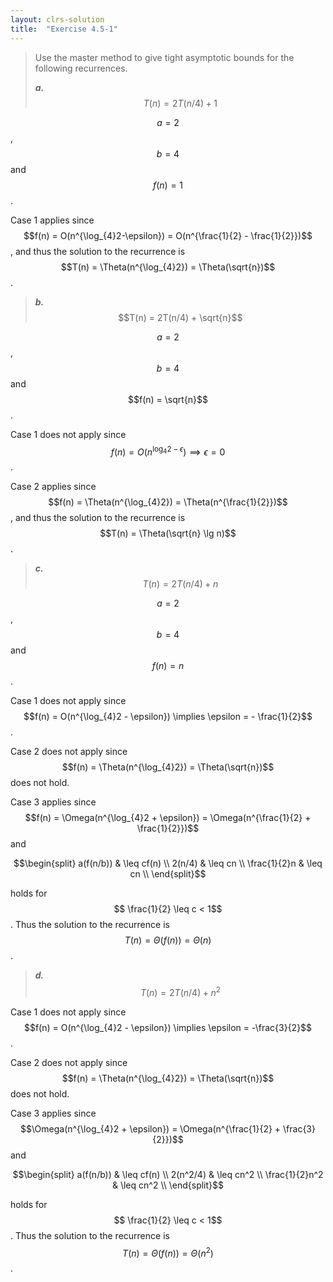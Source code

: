 ```yaml
---
layout: clrs-solution
title:  "Exercise 4.5-1"
---
```

>Use the master method to give tight asymptotic bounds for the following recurrences.
>
>***a.*** $$T(n) = 2T(n/4) + 1$$

$$a = 2$$, $$b = 4$$ and $$f(n) = 1$$.

Case 1 applies since $$f(n) = O(n^{\log_{4}2-\epsilon}) = O(n^{\frac{1}{2} - \frac{1}{2}})$$, and thus the solution to the recurrence is $$T(n) =  \Theta(n^{\log_{4}2}) = \Theta(\sqrt{n})$$.

>***b.*** $$T(n) = 2T(n/4) + \sqrt{n}$$

$$a = 2$$, $$b = 4$$ and $$f(n) = \sqrt{n}$$.

Case 1 does not apply since $$f(n) = O(n^{\log_{4}2-\epsilon}) \implies \epsilon = 0$$.

Case 2 applies since $$f(n) = \Theta(n^{\log_{4}2}) = \Theta(n^{\frac{1}{2}})$$, and thus the solution to the recurrence is $$T(n) = \Theta(\sqrt{n} \lg n)$$.

>***c.*** $$T(n) = 2T(n/4) + n$$

$$a = 2$$, $$b = 4$$ and $$f(n) = n$$.

Case 1 does not apply since $$f(n) = O(n^{\log_{4}2 - \epsilon}) \implies \epsilon = - \frac{1}{2}$$.

Case 2 does not apply since $$f(n) = \Theta(n^{\log_{4}2}) = \Theta(\sqrt{n})$$ does not hold.

Case 3 applies since $$f(n) = \Omega(n^{\log_{4}2 + \epsilon}) = \Omega(n^{\frac{1}{2} + \frac{1}{2}})$$ and

$$\begin{split}
a(f(n/b)) & \leq cf(n) \\
2(n/4) & \leq cn \\
\frac{1}{2}n & \leq cn \\
\end{split}$$

holds for $$ \frac{1}{2} \leq c < 1$$. Thus the solution to the recurrence is $$T(n) = \Theta(f(n)) = \Theta(n)$$.

>***d.*** $$T(n) = 2T(n/4) + n^2$$

Case 1 does not apply since $$f(n) = O(n^{\log_{4}2 - \epsilon}) \implies \epsilon = -\frac{3}{2}$$.

Case 2 does not apply since $$f(n) = \Theta(n^{\log_{4}2}) = \Theta(\sqrt{n})$$ does not hold.

Case 3 applies since $$\Omega(n^{\log_{4}2 + \epsilon}) = \Omega(n^{\frac{1}{2} + \frac{3}{2}})$$ and

$$\begin{split}
a(f(n/b)) & \leq cf(n) \\
2(n^2/4) & \leq cn^2 \\
\frac{1}{2}n^2 & \leq cn^2 \\
\end{split}$$

holds for $$ \frac{1}{2} \leq c < 1$$. Thus the solution to the recurrence is $$T(n) = \Theta(f(n)) = \Theta(n^2)$$.